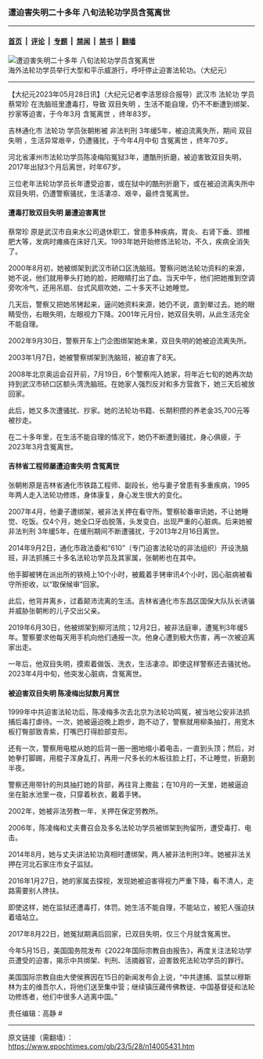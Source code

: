 ### 遭迫害失明二十多年 八旬法轮功学员含冤离世

---

#### [首页](../../../..?n14005431) &nbsp;|&nbsp; [评论](../../../../../epoch-comment?n14005431) &nbsp;|&nbsp; [专题](../../../../../epoch-special?n14005431) &nbsp;|&nbsp; [禁闻](../../../../../epoch-news?n14005431) &nbsp;|&nbsp; [禁书](../../../../../books?n14005431) &nbsp;|&nbsp; [翻墙](https://github.com/gfw-breaker/nogfw/blob/master/README.md?n14005431)


<div><img alt="遭迫害失明二十多年 八旬法轮功学员含冤离世" class="attachment-djy_600_400 size-djy_600_400 wp-post-image" src="https://i.epochtimes.com/assets/uploads/2022/10/id13846235-2021-7-17-washington-dc-720-parade_01-600x400.jpeg"/>
<div class="caption">
 海外法轮功学员举行大型和平示威游行，呼吁停止迫害法轮功。（大纪元）
</div></div><hr/><div class="post_content" id="artbody" itemprop="articleBody">
 <!-- article content begin -->
 <p>
  【大纪元2023年05月28日讯】（大纪元记者李洁思综合报导）武汉市
  <ok href="https://www.epochtimes.com/gb/tag/%E6%B3%95%E8%BD%AE%E5%8A%9F.html">
   法轮功
  </ok>
  学员
  <ok href="https://www.epochtimes.com/gb/tag/%E8%94%A1%E5%B8%B8%E7%8F%8D.html">
   蔡常珍
  </ok>
  在洗脑班里遭毒打，导致
  <ok href="https://www.epochtimes.com/gb/tag/%E5%8F%8C%E7%9B%AE%E5%A4%B1%E6%98%8E.html">
   双目失明
  </ok>
  ，生活不能自理，仍不不断遭到绑架、抄家等迫害，于今年3月
  <ok href="https://www.epochtimes.com/gb/tag/%E5%90%AB%E5%86%A4%E7%A6%BB%E4%B8%96.html">
   含冤离世
  </ok>
  ，终年83岁。
 </p>
 <p>
  吉林通化市
  <ok href="https://www.epochtimes.com/gb/tag/%E6%B3%95%E8%BD%AE%E5%8A%9F.html">
   法轮功
  </ok>
  学员张朝彬被
  <ok href="https://www.epochtimes.com/gb/tag/%E9%9D%9E%E6%B3%95%E5%88%A4%E5%88%91.html">
   非法判刑
  </ok>
  3年缓5年，被迫流离失所，期间
  <ok href="https://www.epochtimes.com/gb/tag/%E5%8F%8C%E7%9B%AE%E5%A4%B1%E6%98%8E.html">
   双目失明
  </ok>
  ，生活异常艰辛，仍遭骚扰，于今年4月中旬
  <ok href="https://www.epochtimes.com/gb/tag/%E5%90%AB%E5%86%A4%E7%A6%BB%E4%B8%96.html">
   含冤离世
  </ok>
  ，终年70岁。
 </p>
 <p>
  河北省涿州市法轮功学员陈凌梅陷冤狱3年，遭酷刑折磨，被迫害致双目失明，2017年出狱3个月后离世，时年67岁。
 </p>
 <p>
  三位老年法轮功学员长年遭受迫害，或在狱中的酷刑折磨下，或在被迫流离失所中双目失明，仍遭警察骚扰，生活凄凉、艰辛，最终含冤离世。
 </p>
 <h4>
  遭毒打致双目失明 屡遭迫害离世
 </h4>
 <p>
  <ok href="https://www.epochtimes.com/gb/tag/%E8%94%A1%E5%B8%B8%E7%8F%8D.html">
   蔡常珍
  </ok>
  原是武汉市自来水公司退休职工，曾患多种疾病，胃炎、右肾下垂、颈椎肥大等，发病时瘫痪在床好几天。1993年她开始修炼法轮功，不久，疾病全消失了。
 </p>
 <p>
  2000年8月初，她被绑架到武汉市硚口区洗脑班。警察问她法轮功资料的来源，她不说，他们就用拳头打她的脸，把眼睛打出了血。当天中午，他们把她推到空调旁吹冷气，还用吊扇、台式风扇吹她，二十多天不让她睡觉。
 </p>
 <p>
  几天后，警察又把她吊铐起来，逼问她资料来源，她仍不说，直到晕过去。她的眼睛受伤，右眼失明，左眼视力下降。2001年元月份，她双目失明，从此生活完全不能自理。
 </p>
 <p>
  2002年9月30日，警察开车上门企图绑架她未果，双目失明的她被迫流离失所。
 </p>
 <p>
  2003年1月7日，她被警察绑架到洗脑班，被迫害了8天。
 </p>
 <p>
  2008年北京奥运会召开前，7月19日，6个警察闯入她家，将年近七旬的她再次劫持到武汉市硚口区额头湾洗脑班。在她家人强烈反对和多方营救下，她三天后被放回家。
 </p>
 <p>
  此后，她又多次遭骚扰、抄家。她的法轮功书籍、长期积攒的养老金35,700元等被抄走。
 </p>
 <p>
  在二十多年里，在生活不能自理的情况下，她仍不断遭到骚扰，身心俱疲，于2023年3月含冤离世。
 </p>
 <h4>
  吉林省工程师屡遭迫害失明 含冤离世
 </h4>
 <p>
  张朝彬原是吉林省通化市铁路工程师、副段长，他与妻子曾患有多重疾病，1995年两人走入法轮功修炼，身体康复，身心发生很大的变化。
 </p>
 <p>
  2007年4月，他妻子遭绑架，被非法关押在看守所。警察轮番审讯她，不让她睡觉、吃饭。仅4个月，她全口牙齿脱落，头发变白，出现严重的心脏病。后来她被
  <ok href="https://www.epochtimes.com/gb/tag/%E9%9D%9E%E6%B3%95%E5%88%A4%E5%88%91.html">
   非法判刑
  </ok>
  3年缓5年，在缓刑期间不断遭骚扰，于2013年2月16日离世。
 </p>
 <p>
  2014年9月2日，通化市政法委和“610”（专门迫害法轮功的非法组织）开设洗脑班，非法抓捕三十多名法轮功学员及其家属，张朝彬也在其中。
 </p>
 <p>
  他手脚被铐在派出所的铁椅上10个小时，被戴着手铐审讯4个小时，因心脏病被看守所拒收，以“取保候审”回家。
 </p>
 <p>
  此后，他背井离乡，过着颠沛流离的生活。吉林省通化市东昌区国保大队队长诱骗并威胁张朝彬的儿子交出父亲。
 </p>
 <p>
  2019年6月30日，他被绑架到柳河法院；12月2日，被非法庭审，遭冤判3年缓5年。警察要求他每天用手机向他们通报一次。他身心遭到极大伤害，再一次被迫离家出走。
 </p>
 <p>
  一年后，他双目失明，摸索着做饭、洗衣，生活凄凉。即使这样警察还去骚扰他。2023年4月中旬，他突发心脏病，含冤离世。
 </p>
 <h4>
  被迫害双目失明 陈凌梅出狱数月离世
 </h4>
 <p>
  1999年中共迫害法轮功后，陈凌梅多次去北京为法轮功鸣冤，被当地公安非法抓捕后毒打虐待。一次，她被逼迫晚上跑步，跑不动了，警察就用柳条抽打，用宽木板打臀部致青紫，打嘴巴打得脸部变形。
 </p>
 <p>
  还有一次，警察用电棍从她的后背一圈一圈地缩小着电击，一直到头顶；然后，对她拳打脚踢，用棍子浑身乱打，再用一尺多长的木板往脸上打，不让睡觉，折磨到半夜。
 </p>
 <p>
  警察还用带针的刑具抽打她的背部，再往背上撒盐；在10月的一天里，她被逼迫坐在脏水池里一夜，只穿着秋衣，戴着手铐。
 </p>
 <p>
  2002年，她被非法劳教一年，关押在保定劳教所。
 </p>
 <p>
  2006年，陈凌梅和丈夫曹召会及多名法轮功学员被绑架到拘留所，遭受毒打、电击。
 </p>
 <p>
  2014年8月，她与丈夫讲法轮功真相时遭绑架，两人被非法判刑3年。她被非法关押在河北石家庄市女子监狱。
 </p>
 <p>
  2016年1月27日，她的家属去探视，发现她被迫害得视力严重下降，看不清人，走路需要别人搀扶。
 </p>
 <p>
  即使这样，她在监狱还遭毒打，体罚。她生活不能自理，不能站立，被犯人强迫扶着墙站立。
 </p>
 <p>
  2017年8月22日，她冤狱期满后回家，已双目失明，仅三个月就含冤离世。
 </p>
 <p>
  今年5月15日，美国国务院发布《2022年国际宗教自由报告》，再度关注法轮功学员遭受的迫害，揭示中共绑架、判刑、活摘器官，迫害致死法轮功学员的罪行。
 </p>
 <p>
  美国国际宗教自由大使侯赛因在15日的新闻发布会上说，“中共逮捕、监禁以穆斯林为主的维吾尔人，将他们送至集中营；继续镇压藏传佛教徒、中国基督徒和法轮功修炼者，他们中很多人逃离中国。”
 </p>
 <p>
  责任编辑：高静 #
 </p>
 <!-- article content end -->
 <div id="below_article_ad">
 </div>
</div>


---

原文链接（需翻墙）：https://www.epochtimes.com/gb/23/5/28/n14005431.htm